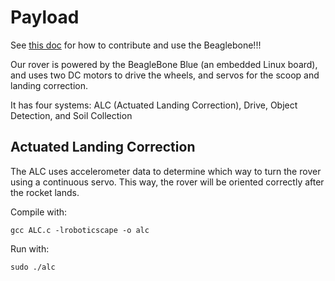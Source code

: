 # Payload

See [this doc](https://docs.google.com/document/d/1HmI_FHcoloKW9NTQgP__jY4tAkVI42v2Wa3lFLxiRu0/edit) for how to contribute and use the Beaglebone!!!

Our rover is powered by the BeagleBone Blue (an embedded Linux board), and uses two DC motors to drive the wheels, and servos for the scoop and landing correction. 

It has four systems: ALC (Actuated Landing Correction), Drive, Object Detection, and Soil Collection

## Actuated Landing Correction
The ALC uses accelerometer data to determine which way to turn the rover using a continuous servo. This way, the rover will be oriented correctly after the rocket lands. 

Compile with: 
``` 
gcc ALC.c -lroboticscape -o alc
```
Run with:
```
sudo ./alc
```

